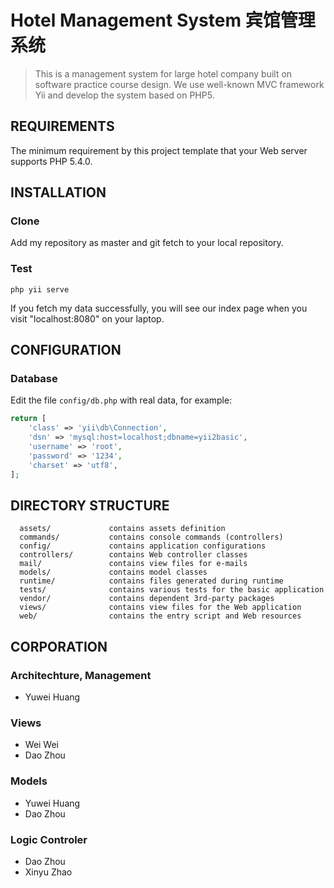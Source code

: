 Hotel Management System 宾馆管理系统
=======================

>This is a management system for large hotel company built on software practice course design. We use well-known MVC framework Yii and develop the system based on PHP5.

REQUIREMENTS
------------

The minimum requirement by this project template that your Web server supports PHP 5.4.0.


INSTALLATION
------------

### Clone 

Add my repository as master and git fetch to your local repository.

### Test

<code>php yii serve</code>

If you fetch my data successfully, you will see our index page when you visit "localhost:8080" on your laptop.


CONFIGURATION
-------------

### Database

Edit the file `config/db.php` with real data, for example:

```php
return [
    'class' => 'yii\db\Connection',
    'dsn' => 'mysql:host=localhost;dbname=yii2basic',
    'username' => 'root',
    'password' => '1234',
    'charset' => 'utf8',
];
```

DIRECTORY STRUCTURE
-------------------

      assets/             contains assets definition
      commands/           contains console commands (controllers)
      config/             contains application configurations
      controllers/        contains Web controller classes
      mail/               contains view files for e-mails
      models/             contains model classes
      runtime/            contains files generated during runtime
      tests/              contains various tests for the basic application
      vendor/             contains dependent 3rd-party packages
      views/              contains view files for the Web application
      web/                contains the entry script and Web resources

CORPORATION
-------------

### Architechture, Management

- Yuwei Huang

### Views

- Wei Wei
- Dao Zhou

### Models

- Yuwei Huang 
- Dao Zhou

### Logic Controler

- Dao Zhou
- Xinyu Zhao 


